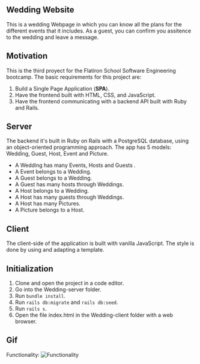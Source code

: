## Wedding Website
This is a wedding Webpage in which you can know all the plans for the different events that it includes. As a guest, you can confirm you assitence to the wedding and leave a message.

## Motivation
This is the third proyect for the Flatiron School Software Engineering bootcamp. The basic requirements for this project are:

1. Build a Single Page Application (**SPA**).
2. Have the frontend built with HTML, CSS, and JavaScript.
3. Have the frontend communicating with a backend API built with Ruby and Rails.

## Server
The backend it's built in Ruby on Rails with a PostgreSQL database, using an object-oriented programming approach. The app has 5 models: Wedding, Guest, Host, Event and Picture.

- A Wedding has many Events, Hosts and Guests .
- A Event belongs to a Wedding.
- A Guest belongs to a Wedding.
- A Guest has many hosts through Weddings.
- A Host belongs to a Wedding.
- A Host has many guests through Weddings.
- A Host has many Pictures.
- A Picture belongs to a Host.

## Client
The client-side of the application is built with vanilla JavaScript. The style is done by using and adapting a template.

## Initialization
1. Clone and open the project in a code editor.
2. Go into the Wedding-server folder.
3. Run `bundle install`.
4. Run `rails db:migrate` and `rails db:seed`.
5. Run `rails s`.
6. Open the file index.html in the Wedding-client folder with a web browser.

## Gif

Functionality:
![Functionality](https://github.com/DarkScarbo/Mod-3-Project---My-Wedding-Website/blob/master/Wedding_client/img/Wedding.gif)
